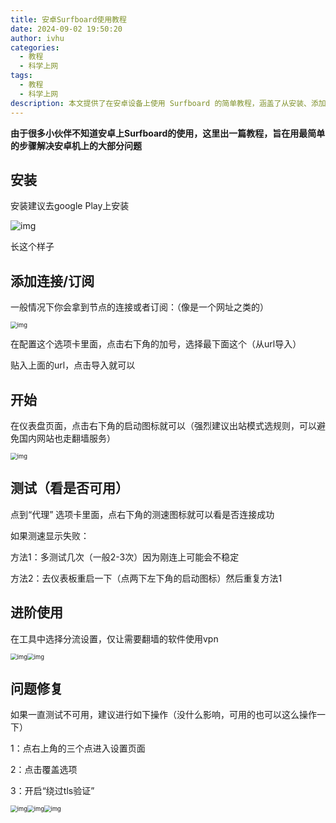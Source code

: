 ```yaml
---
title: 安卓Surfboard使用教程
date: 2024-09-02 19:50:20
author: ivhu
categories:
  - 教程
  - 科学上网
tags:
  - 教程
  - 科学上网
description: 本文提供了在安卓设备上使用 Surfboard 的简单教程，涵盖了从安装、添加连接/订阅到启动和测试的步骤。指南还包括如何使用分流功能让特定应用通过 VPN，以及修复连接问题的解决方法，如启用“绕过 TLS 验证”选项。该教程旨在帮助用户轻松解决安卓设备上的大部分问题。
---
```


**由于很多小伙伴不知道安卓上Surfboard的使用，这里出一篇教程，旨在用最简单的步骤解决安卓机上的大部分问题**

## 安装

安装建议去google Play上安装

![img](https://pic.imgdb.cn/item/66da71d7d9c307b7e9c24a3f.png)

长这个样子

## 添加连接/订阅

一般情况下你会拿到节点的连接或者订阅：（像是一个网址之类的）

<img src="https://pic.imgdb.cn/item/66da7279d9c307b7e9c442f0.png" alt="img" style="zoom: 67%;" />

在配置这个选项卡里面，点击右下角的加号，选择最下面这个（从url导入）

贴入上面的url，点击导入就可以

## 开始

在仪表盘页面，点击右下角的启动图标就可以（强烈建议出站模式选规则，可以避免国内网站也走翻墙服务）

<img src="https://pic.imgdb.cn/item/66da7293d9c307b7e9c49917.png" alt="img" style="zoom:67%;" />

## 测试（看是否可用）

点到“代理” 选项卡里面，点右下角的测速图标就可以看是否连接成功

如果测速显示失败：

方法1：多测试几次（一般2-3次）因为刚连上可能会不稳定

方法2：去仪表板重启一下（点两下左下角的启动图标）然后重复方法1

## 进阶使用

在工具中选择分流设置，仅让需要翻墙的软件使用vpn

<img src="https://pic.imgdb.cn/item/66da72add9c307b7e9c4ea8f.png" alt="img" style="zoom:67%;display: inline-block;"/><img src="https://pic.imgdb.cn/item/66da72c2d9c307b7e9c5137a.png" alt="img" style="zoom:67%;display: inline-block;" />

## 问题修复

如果一直测试不可用，建议进行如下操作（没什么影响，可用的也可以这么操作一下）

1：点右上角的三个点进入设置页面

2：点击覆盖选项

3：开启“绕过tls验证”

<img src="https://pic.imgdb.cn/item/66da72d4d9c307b7e9c52461.png" alt="img" style="zoom:67%;display: inline-block;" /><img src="https://pic.imgdb.cn/item/66da72e6d9c307b7e9c60b1b.png" alt="img" style="zoom:67%;display: inline-block;" /><img src="https://pic.imgdb.cn/item/66da7302d9c307b7e9c668e6.png" alt="img" style="zoom:67%;display: inline-block;" />
